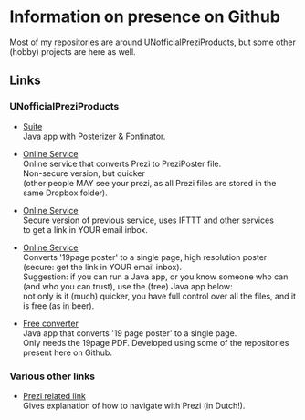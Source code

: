 # Information on presence on Github

Most of my repositories are around UNofficialPreziProducts, but some other (hobby) projects are here as well.

## Links

### UNofficialPreziProducts

- [Suite](https://gumroad.com/l/Tiihf) <br>Java app with Posterizer & Fontinator.

- [Online Service](https://gumroad.com/products/l/wHvMqk) <br>Online service that converts Prezi to PreziPoster file. <br>Non-secure version, but quicker <br>(other people MAY see your prezi, as all Prezi files are stored in the same Dropbox folder). 

- [Online Service](https://gumroad.com/products/l/bQAt) <br>Secure version of previous service, uses IFTTT and other services<br> to get a link in YOUR email inbox.

- [Online Service](https://gumroad.com/products/l/ZxWK) <br>Converts '19page poster' to a single page, high resolution poster <br>(secure: get the link in YOUR email inbox).
<br>Suggestion: if you can run a Java app, or you know someone who can (and who you can trust), use the (free) Java app below: <br>not only is it (much) quicker, you have full control over all the files,
and it is free (as in beer).

- [Free converter](https://gumroad.com/l/jgpEm) <br>Java app that converts '19 page poster' to a single page. <br>Only needs the 19page PDF. Developed using some of the repositories present here on Github.

### Various other links

- [Prezi related link](https://roelvanderplank.keybase.pub/UitlegNavigatieBinnenPrezi.html) <br>Gives explanation of how to navigate with Prezi (in Dutch!).